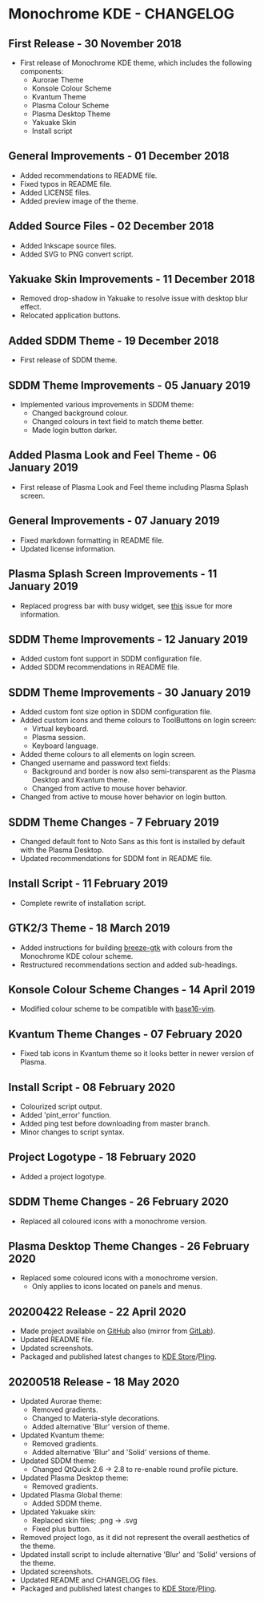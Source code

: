 # Monochrome KDE - CHANGELOG

## First Release - 30 November 2018

- First release of Monochrome KDE theme, which includes the following components:
  - Aurorae Theme
  - Konsole Colour Scheme
  - Kvantum Theme
  - Plasma Colour Scheme
  - Plasma Desktop Theme
  - Yakuake Skin
  - Install script

## General Improvements - 01 December 2018

  - Added recommendations to README file.
  - Fixed typos in README file.
  - Added LICENSE files.
  - Added preview image of the theme.

## Added Source Files - 02 December 2018

- Added Inkscape source files.
- Added SVG to PNG convert script.

## Yakuake Skin Improvements - 11 December 2018

- Removed drop-shadow in Yakuake to resolve issue with desktop blur effect.
- Relocated application buttons.

## Added SDDM Theme - 19 December 2018

- First release of SDDM theme.

## SDDM Theme Improvements - 05 January 2019

- Implemented various improvements in SDDM theme:
  - Changed background colour.
  - Changed colours in text field to match theme better.
  - Made login button darker.

## Added Plasma Look and Feel Theme - 06 January 2019

- First release of Plasma Look and Feel theme including Plasma Splash screen.

## General Improvements - 07 January 2019

- Fixed markdown formatting in README file.
- Updated license information.

## Plasma Splash Screen Improvements - 11 January 2019

- Replaced progress bar with busy widget, see [this](https://gitlab.com/pwyde/monochrome-kde/issues/1) issue for more information.

## SDDM Theme Improvements - 12 January 2019

- Added custom font support in SDDM configuration file.
- Added SDDM recommendations in README file.

## SDDM Theme Improvements - 30 January 2019

- Added custom font size option in SDDM configuration file.
- Added custom icons and theme colours to ToolButtons on login screen:
  - Virtual keyboard.
  - Plasma session.
  - Keyboard language.
- Added theme colours to all elements on login screen.
- Changed username and password text fields:
  - Background and border is now also semi-transparent as the Plasma Desktop and Kvantum theme.
  - Changed from active to mouse hover behavior.
- Changed from active to mouse hover behavior on login button.

## SDDM Theme Changes - 7 February 2019

- Changed default font to Noto Sans as this font is installed by default with the Plasma Desktop.
- Updated recommendations for SDDM font in README file.

## Install Script - 11 February 2019

- Complete rewrite of installation script.

## GTK2/3 Theme - 18 March 2019

- Added instructions for building [breeze-gtk](https://cgit.kde.org/breeze-gtk.git/) with colours from the Monochrome KDE colour scheme.
- Restructured recommendations section and added sub-headings.

## Konsole Colour Scheme Changes - 14 April 2019

- Modified colour scheme to be compatible with [base16-vim](https://github.com/chriskempson/base16-vim).

## Kvantum Theme Changes - 07 February 2020

- Fixed tab icons in Kvantum theme so it looks better in newer version of Plasma.

## Install Script - 08 February 2020

- Colourized script output.
- Added 'pint_error' function.
- Added ping test before downloading from master branch.
- Minor changes to script syntax.

## Project Logotype - 18 February 2020

- Added a project logotype.

## SDDM Theme Changes - 26 February 2020

- Replaced all coloured icons with a monochrome version.

## Plasma Desktop Theme Changes - 26 February 2020

- Replaced some coloured icons with a monochrome version.
  - Only applies to icons located on panels and menus.

## 20200422 Release - 22 April 2020

- Made project available on [GitHub](https://github.com/pwyde/monochrome-kde) also (mirror from [GitLab](https://gitlab.com/pwyde/monochrome-kde)).
- Updated README file.
- Updated screenshots.
- Packaged and published latest changes to [KDE Store](https://store.kde.org)/[Pling](https://www.pling.com/).

## 20200518 Release - 18 May 2020

- Updated Aurorae theme:
  - Removed gradients.
  - Changed to Materia-style decorations.
  - Added alternative 'Blur' version of theme.
- Updated Kvantum theme:
  - Removed gradients.
  - Added alternative 'Blur' and 'Solid' versions of theme.
- Updated SDDM theme:
  - Changed QtQuick 2.6 -> 2.8 to re-enable round profile picture.
- Updated Plasma Desktop theme:
  - Removed gradients.
- Updated Plasma Global theme:
  - Added SDDM theme.
- Updated Yakuake skin:
  - Replaced skin files; .png -> .svg
  - Fixed plus button.
- Removed project logo, as it did not represent the overall aesthetics of the theme.
- Updated install script to include alternative 'Blur' and 'Solid' versions of the theme.
- Updated screenshots.
- Updated README and CHANGELOG files.
- Packaged and published latest changes to [KDE Store](https://store.kde.org)/[Pling](https://www.pling.com/).
